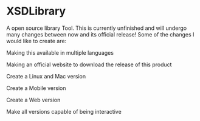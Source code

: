 # XSDLibrary
A open source library Tool.
This is currently unfinished and will undergo many changes between now and its official release!
Some of the changes I would like to create are:

  Making this available in multiple languages
  
  Making an official website to download the release of this product
  
  Create a Linux and Mac version
  
  Create a Mobile version
  
  Create a Web version
  
  Make all versions capable of being interactive
  
